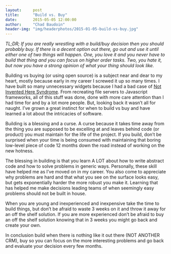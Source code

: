 ```yaml
---
layout:     post
title:      "Build vs. Buy"
date:       2015-05-05 12:00:00
author:     "Chad Baudoin"
header-img: "img/headerphotos/2015-01-05-build-vs-buy.jpg"
---
```


*TL;DR; If you are really wrestling with a build/buy decision then you should probably buy. If there is a decent option out there, go out and use it until either one of two things will happen. One, you love it and you never have to build that thing and you can focus on higher order tasks. Two, you hate it, but now you have a strong opinion of what your thing should look like.*

Building vs buying (or using open source) is a subject near and dear to my heart, mostly because early in my career I screwed it up so many times.  I have built so many unnecessary widgets because I had a bad case of [Not Invented Here Syndrome](http://en.wikipedia.org/wiki/Not_invented_here).  From recreating file servers to Javascript frameworks, all of this stuff was done, done with more care attention than I had time for and by a lot more people. But, looking back it wasn’t all for naught.  I’ve grown a great instinct for when to build vs buy and have learned a lot about the intricacies of software.

Building is a blessing and a curse. A curse because it takes time away from the thing you are supposed to be excelling at and leaves behind code (or product) you must maintain for the life of the project. If you build, don’t be surprised when your time is being consumed with maintaining that boring low-level piece of code 12 months down the road instead of working on the new hotness.

The blessing in building is that you learn A LOT about how to write abstract code and how to solve problems in generic ways. Personally, these skill have helped me as I’ve moved on in my career.  You also come to appreciate why problems are hard and that what you see on the surface looks easy, but gets exponentially harder the more robust you make it.  Learning that has helped me make decisions leading teams of when seemingly easy problems should not be built in house.

When you are young and inexperienced and inexpensive take the time to build things, but don’t be afraid to waste 3 weeks on it and throw it away for an off the shelf solution.  If you are more experienced don’t be afraid to buy an off the shelf solution knowing that in 3 weeks you might go back and create your own.

In conclusion build when there is nothing like it out there (NOT ANOTHER CRM), buy so you can focus on the more interesting problems and go back and evaluate your decision every few months.
